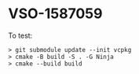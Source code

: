 # VSO-1587059

To test:

```
> git submodule update --init vcpkg
> cmake -B build -S . -G Ninja
> cmake --build build
```
